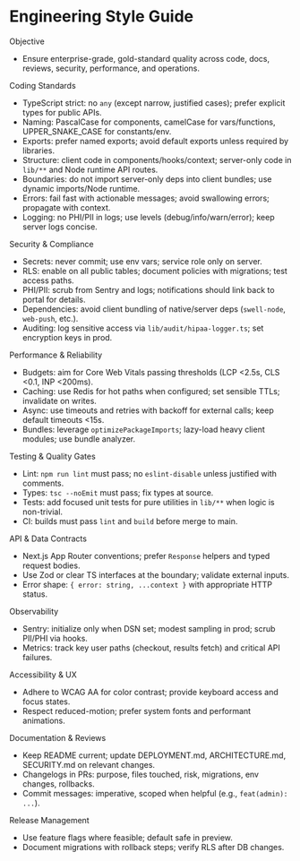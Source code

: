 Engineering Style Guide
=======================

Objective
- Ensure enterprise-grade, gold-standard quality across code, docs, reviews, security, performance, and operations.

Coding Standards
- TypeScript strict: no `any` (except narrow, justified cases); prefer explicit types for public APIs.
- Naming: PascalCase for components, camelCase for vars/functions, UPPER_SNAKE_CASE for constants/env.
- Exports: prefer named exports; avoid default exports unless required by libraries.
- Structure: client code in components/hooks/context; server-only code in `lib/**` and Node runtime API routes.
- Boundaries: do not import server-only deps into client bundles; use dynamic imports/Node runtime.
- Errors: fail fast with actionable messages; avoid swallowing errors; propagate with context.
- Logging: no PHI/PII in logs; use levels (debug/info/warn/error); keep server logs concise.

Security & Compliance
- Secrets: never commit; use env vars; service role only on server.
- RLS: enable on all public tables; document policies with migrations; test access paths.
- PHI/PII: scrub from Sentry and logs; notifications should link back to portal for details.
- Dependencies: avoid client bundling of native/server deps (`swell-node`, `web-push`, etc.).
- Auditing: log sensitive access via `lib/audit/hipaa-logger.ts`; set encryption keys in prod.

Performance & Reliability
- Budgets: aim for Core Web Vitals passing thresholds (LCP <2.5s, CLS <0.1, INP <200ms).
- Caching: use Redis for hot paths when configured; set sensible TTLs; invalidate on writes.
- Async: use timeouts and retries with backoff for external calls; keep default timeouts <15s.
- Bundles: leverage `optimizePackageImports`; lazy-load heavy client modules; use bundle analyzer.

Testing & Quality Gates
- Lint: `npm run lint` must pass; no `eslint-disable` unless justified with comments.
- Types: `tsc --noEmit` must pass; fix types at source.
- Tests: add focused unit tests for pure utilities in `lib/**` when logic is non-trivial.
- CI: builds must pass `lint` and `build` before merge to main.

API & Data Contracts
- Next.js App Router conventions; prefer `Response` helpers and typed request bodies.
- Use Zod or clear TS interfaces at the boundary; validate external inputs.
- Error shape: `{ error: string, ...context }` with appropriate HTTP status.

Observability
- Sentry: initialize only when DSN set; modest sampling in prod; scrub PII/PHI via hooks.
- Metrics: track key user paths (checkout, results fetch) and critical API failures.

Accessibility & UX
- Adhere to WCAG AA for color contrast; provide keyboard access and focus states.
- Respect reduced-motion; prefer system fonts and performant animations.

Documentation & Reviews
- Keep README current; update DEPLOYMENT.md, ARCHITECTURE.md, SECURITY.md on relevant changes.
- Changelogs in PRs: purpose, files touched, risk, migrations, env changes, rollbacks.
- Commit messages: imperative, scoped when helpful (e.g., `feat(admin): ...`).

Release Management
- Use feature flags where feasible; default safe in preview.
- Document migrations with rollback steps; verify RLS after DB changes.

